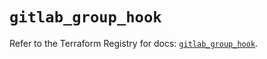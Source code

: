 # `gitlab_group_hook`

Refer to the Terraform Registry for docs: [`gitlab_group_hook`](https://registry.terraform.io/providers/gitlabhq/gitlab/17.9.0/docs/resources/group_hook).
